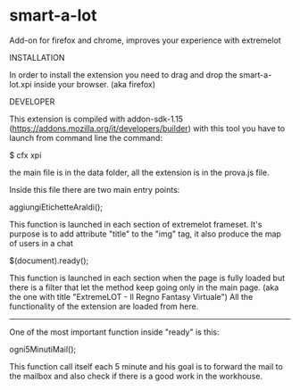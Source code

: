 smart-a-lot
===========

Add-on for firefox and chrome, improves your experience with extremelot


INSTALLATION

In order to install the extension you need to drag and drop the smart-a-lot.xpi
inside your browser. (aka firefox)

DEVELOPER

This extension is compiled with addon-sdk-1.15 (https://addons.mozilla.org/it/developers/builder) with this tool you have to launch from command line the command:

$ cfx xpi

the main file is in the data folder, all the extension is in the prova.js file.

Inside this file there are two main entry points:

aggiungiEtichetteAraldi(); 

This function is launched in each section of extremelot frameset. It's purpose is to add attribute "title" to the "img" tag, it also produce the map of users in a chat 

$(document).ready();

This function is launched in each section when the page is fully loaded but there is a filter that let the method keep going only in the main page. (aka the one with title "ExtremeLOT - Il Regno Fantasy Virtuale")
All the functionality of the extension are loaded from here.

----------------------
One of the most important function inside "ready" is this:

ogni5MinutiMail(); 

This function call itself each 5 minute and his goal is to forward the mail to the mailbox and also check if there is a good work in the workhouse.

